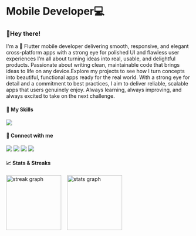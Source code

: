 # Mobile Developer💻



<h3 align="left">👋Hey there!</h3>


<!-- Introduction & About-->

I'm a 📱 Flutter mobile developer delivering smooth, responsive, and elegant cross-platform apps with a strong eye for polished UI and flawless user experiences I’m all about turning ideas into real, usable, and delightful products. Passionate about writing clean, maintainable code that brings ideas to life on any device.Explore my projects to see how I turn concepts into beautiful, functional apps ready for the real world. With a strong eye for detail and a commitment to best practices, I aim to deliver reliable, scalable apps that users genuinely enjoy. Always learning, always improving, and always excited to take on the next challenge.

<!-- Skills Links-->
<h4>🔨 My Skills </h4>
<img src="https://skillicons.dev/icons?i=figma,flutter,dart,firebase,supabase,git,notion" />

<!-- Social Links-->
<h4>🔗 Connect with me </h4>

[<img src="https://img.shields.io/badge/X-000000?style=for-the-badge&logo=x&logoColor=white" />](https://x.com/techiedan_) [<img src="https://img.shields.io/badge/Instagram-E4405F?style=for-the-badge&logo=instagram&logoColor=white" />](https://instagram.com/techiedan_/) [<img src="https://img.shields.io/badge/LinkedIn-0077B5?style=for-the-badge&logo=linkedin&logoColor=white" />](https://linkedin.com/in/daniel-olaleye-16ab7b369/) [<img src="https://img.shields.io/badge/Gmail-D14836?style=for-the-badge&logo=gmail&logoColor=white" />](mailto:danielolaleye064@gmail.com)

<!--My Streak Stats-->
<h4>📈 Stats & Streaks</h4>
<div align="left">
  <img src="https://streak-stats.demolab.com?user=techie-dan&locale=en&mode=daily&theme=dracula&hide_border=false&border_radius=5&order=3" height="150" alt="streak graph" />
  &nbsp;&nbsp;
  <img src="https://github-readme-stats.vercel.app/api?username=techie-dan&hide_title=false&hide_rank=false&show_icons=true&include_all_commits=true&count_private=true&disable_animations=false&theme=dracula&locale=en&hide_border=false" height="150" alt="stats graph" />
</div>



















